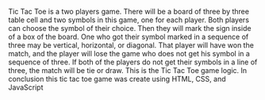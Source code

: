  Tic Tac Toe is a two players game. There will be a board of three by three table cell and two symbols in this game, one for each player. Both players can choose the symbol of their choice. Then they will mark the sign inside of a box of the board. One who got their symbol marked in a sequence of three may be vertical, horizontal, or diagonal.
That player will have won the match, and the player will lose the game who does not get his symbol in a sequence of three. If both of the players do not get their symbols in a line of three, the match will be tie or draw.  This is the Tic Tac Toe game logic.
In conclusion this tic tac toe game was create  using HTML, CSS, and JavaScript
